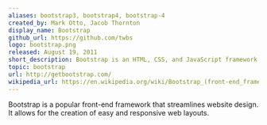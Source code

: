 ```yaml
---
aliases: bootstrap3, bootstrap4, bootstrap-4
created_by: Mark Otto, Jacob Thornton
display_name: Bootstrap
github_url: https://github.com/twbs
logo: bootstrap.png
released: August 19, 2011
short_description: Bootstrap is an HTML, CSS, and JavaScript framework.
topic: bootstrap
url: http://getbootstrap.com/
wikipedia_url: https://en.wikipedia.org/wiki/Bootstrap_(front-end_framework)
---
```

Bootstrap is a popular front-end framework that streamlines website design. It allows for the creation of easy and responsive web layouts.
